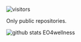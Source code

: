 ![visitors](https://visitor-badge.glitch.me/badge?page_id=IsFilimonov.visitor-badge)

Only public repositories.

<!-- [![Top Langs](https://github-readme-stats.vercel.app/api/top-langs/?username=IsFilimonov&layout=compact)](https://github.com/IsFilimonov/github-readme-stats) -->

![github stats EO4wellness](https://github-readme-stats.vercel.app/api?username=IsFilimonov&show_icons=true&theme=cobalt) <br>

<!-- 
- 👋 Hi, I’m Ilya Filimonov 
- 👀 I’m interested in ...
- 🌱 I’m currently learning ...
- 💞️ I’m looking to collaborate on ...
- 📫 How to reach me ...
-->

<!---
IsFilimonov/IsFilimonov is a ✨ special ✨ repository because its `README.md` (this file) appears on your GitHub profile.
You can click the Preview link to take a look at your changes.
--->
